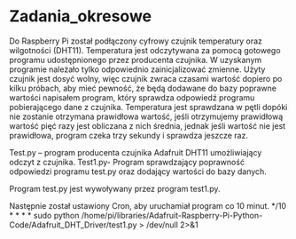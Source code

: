 # Zadania_okresowe
Do Raspberry  Pi został podłączony cyfrowy czujnik temperatury oraz wilgotności (DHT11). Temperatura jest odczytywana za pomocą gotowego programu udostępnionego przez producenta czujnika. W uzyskanym programie należało tylko odpowiednio zainicjalizować zmienne. Użyty czujnik jest dosyć wolny, więc czujnik zwraca czasami wartość dopiero po kilku próbach, aby mieć pewność, że będą dodawane do bazy poprawne wartości napisałem program, który sprawdza odpowiedź programu pobierającego dane z czujnika. Temperatura jest sprawdzana w pętli dopóki nie zostanie otrzymana prawidłowa wartość, jeśli otrzymujemy prawidłową wartość pięć razy jest obliczana z nich średnia, jednak jeśli wartość nie jest prawidłowa, program czeka trzy sekundy i sprawdza jeszcze raz.

Test.py – program producenta czujnika Adafruit DHT11 umożliwiający odczyt z czujnika.
Test1.py- Program sprawdzający poprawność odpowiedzi programu test.py oraz dodający wartości do bazy danych. 

Program test.py jest wywoływany przez program test1.py.

Następnie został ustawiony Cron, aby uruchamiał program co 10 minut.
*/10 * * * * sudo python /home/pi/libraries/Adafruit-Raspberry-Pi-Python-Code/Adafruit_DHT_Driver/test1.py > /dev/null 2>&1
